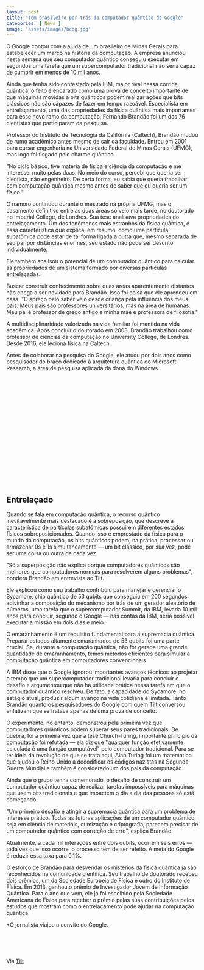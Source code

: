 ```yaml
---
layout: post
title: "Tem brasileiro por trás do computador quântico do Google"
categories: [ News ]
image: 'assets/images/bcqg.jpg'
---
```


O Google contou com a ajuda de um brasileiro de Minas Gerais para estabelecer um marco na história da computação. A empresa anunciou nesta semana que seu computador quântico conseguiu executar em segundos uma tarefa que um supercomputador tradicional não seria capaz de cumprir em menos de 10 mil anos.

Ainda que tenha sido contestado pela IBM, maior rival nessa corrida quântica, o feito é encarado como uma prova de conceito importante de que máquinas movidas a bits quânticos podem realizar ações que bits clássicos não são capazes de fazer em tempo razoável. Especialista em entrelaçamento, uma das propriedades da física quântica mais importantes para esse novo ramo da computação, Fernando Brandão foi um dos 76 cientistas que participaram da pesquisa.

<!-- RETANGULO LARGO -->
<script async src="https://pagead2.googlesyndication.com/pagead/js/adsbygoogle.js"></script>
<!-- Informat -->
<ins class="adsbygoogle"
style="display:block"
data-ad-client="ca-pub-2838251107855362"
data-ad-slot="2327980059"
data-ad-format="auto"
data-full-width-responsive="true"></ins>
<script>
(adsbygoogle = window.adsbygoogle || []).push({});
</script>

Professor do Instituto de Tecnologia da Califórnia (Caltech), Brandão mudou de rumo acadêmico antes mesmo de sair da faculdade. Entrou em 2001 para cursar engenharia na Universidade Federal de Minas Gerais (UFMG), mas logo foi fisgado pelo charme quântico.

"No ciclo básico, tive matéria de física e ciência da computação e me interessei muito pelas duas. No meio do curso, percebi que queria ser cientista, não engenheiro. De certa forma, eu sabia que queria trabalhar com computação quântica mesmo antes de saber que eu queria ser um físico."

O namoro continuou durante o mestrado na própria UFMG, mas o casamento definitivo entre as duas áreas só veio mais tarde, no doutorado no Imperial College, de Londres. Sua tese analisava propriedades do entrelaçamento. Um dos fenômenos mais estranhos da física quântica, é essa característica que explica, em resumo, como uma partícula subatômica pode estar de tal forma ligada a outra que, mesmo separada de seu par por distâncias enormes, seu estado não pode ser descrito individualmente.

<!-- RETANGULO LARGO 2 -->
<script async src="//pagead2.googlesyndication.com/pagead/js/adsbygoogle.js"></script>
<ins class="adsbygoogle"
style="display:block; text-align:center;"
data-ad-layout="in-article"
data-ad-format="fluid"
data-ad-client="ca-pub-2838251107855362"
data-ad-slot="8549252987"></ins>
<script>
(adsbygoogle = window.adsbygoogle || []).push({});
</script>

Ele também analisou o potencial de um computador quântico para calcular as propriedades de um sistema formado por diversas partículas entrelaçadas.

Buscar construir conhecimento sobre duas áreas aparentemente distantes não chega a ser novidade para Brandão. Isso foi coisa que ele aprendeu em casa. "O apreço pelo saber veio desde criança pela influência dos meus pais. Meus pais são professores universitários, mas na área de humanas. Meu pai é professor de grego antigo e minha mãe é professora de filosofia."

A multidisciplinaridade valorizada na vida familiar foi mantida na vida acadêmica. Após concluir o doutorado em 2008, Brandão trabalhou como professor de ciências da computação no University College, de Londres. Desde 2016, ele leciona física na Caltech.

Antes de colaborar na pesquisa do Google, ele atuou por dois anos como pesquisador do braço dedicado à arquitetura quântica do Microsoft Research, a área de pesquisa aplicada da dona do Windows.

<!-- QUADRADO -->
<script async src="//pagead2.googlesyndication.com/pagead/js/adsbygoogle.js"></script>
<ins class="adsbygoogle"
style="display:inline-block;width:336px;height:280px"
data-ad-client="ca-pub-2838251107855362"
data-ad-slot="5351066970"></ins>
<script>
(adsbygoogle = window.adsbygoogle || []).push({});
</script>

## Entrelaçado

Quando se fala em computação quântica, o recurso quântico inevitavelmente mais destacado é a sobreposição, que descreve a característica de partículas subatômicas possuírem diferentes estados físicos sobreposicionados. Quando isso é emprestado da física para o mundo da computação, os bits quânticos podem, na prática, processar ou armazenar 0s e 1s simultaneamente — um bit clássico, por sua vez, pode ser uma coisa ou outra de cada vez.

"Só a superposição não explica porque computadores quânticos são melhores que computadores normais para resolverem alguns problemas", pondera Brandão em entrevista ao Tilt.

Ele explicou como seu trabalho contribuiu para manejar e gerenciar o Sycamore, chip quântico de 53 qubits que conseguiu em 200 segundos adivinhar a composição do mecanismo por trás de um gerador aleatório de números, uma tarefa que o supercomputador Summit, da IBM, levaria 10 mil anos para concluir, segundo o Google — nas contas da IBM, seria possível executar a missão em dois dias e meio.

O emaranhamento é um requisito fundamental para a supremacia quântica. Preparar estados altamente emaranhados de 53 qubits foi uma parte crucial. Se, durante a computação quântica, não for gerada uma grande quantidade de emaranhamento, temos métodos eficientes para simular a computação quântica em computadores convencionais

A IBM disse que o Google ignorou importantes avanços técnicos ao projetar o tempo que um supercomputador tradicional levaria para concluir o desafio e argumentou que não há utilidade prática nessa tarefa em que o computador quântico resolveu. De fato, a capacidade do Sycamore, no estágio atual, produzir algum avanço na vida cotidiana é limitada. Tanto Brandão quanto os pesquisadores do Google com quem Tilt conversou enfatizam que se tratava apenas de uma prova de conceito.

O experimento, no entanto, demonstrou pela primeira vez que computadores quânticos podem superar seus pares tradicionais. De quebra, foi a primeira vez que a tese Church-Turing, importante princípio da computação foi refutada — ela diz que "qualquer função efetivamente calculada é uma função computável" pelo computador tradicional. Para se ter ideia da revolução de que se trata aqui, Alan Turing foi um matemático que ajudou o Reino Unido a decodificar os códigos nazistas na Segunda Guerra Mundial e também é considerado um dos pais da computação.

Ainda que o grupo tenha comemorado, o desafio de construir um computador quântico capaz de realizar tarefas impossíveis para máquinas que usem bits tradicionais e que impactem o dia a dia das pessoas só está começando.

"Um primeiro desafio é atingir a supremacia quântica para um problema de interesse prático. Todas as futuras aplicações de um computador quântico, seja em ciência de materiais, otimização e criptografia, parecem precisar de um computador quântico com correção de erro", explica Brandão.

Atualmente, a cada mil interações entre dois qubits, ocorrem seis erros — toda vez que isso ocorre, o processo tem de ser refeito. A meta do Google é reduzir essa taxa para 0,1%.

O esforço de Brandão para desvendar os mistérios da física quântica já são reconhecidos na comunidade científica. Seu trabalho de doutorado recebeu dois prêmios, um da Sociedade Europeia de Física e outro do Instituto de Física. Em 2013, ganhou o prêmio de Investigador Jovem de Informação Quântica. Para o ano que vem, ele já foi escolhido pela Sociedade Americana de Física para receber o prêmio pelas suas contribuições pelos estudos que mostram como o entrelaçamento pode ajudar na computação quântica.

*O jornalista viajou a convite do Google.

<!-- MINI ANÚNCIO -->
<script async src="//pagead2.googlesyndication.com/pagead/js/adsbygoogle.js"></script>
<!-- Games Root -->
<ins class="adsbygoogle"
style="display:inline-block;width:336px;height:50px"
data-ad-client="ca-pub-2838251107855362"
data-ad-slot="5351066970"></ins>
<script>
(adsbygoogle = window.adsbygoogle || []).push({});
</script>

Via [Tilt](https://www.uol.com.br/tilt/noticias/redacao/2019/10/27/conheca-o-brasileiro-que-ajudou-o-google-a-atingir-a-supremacia-quantica.htm)
